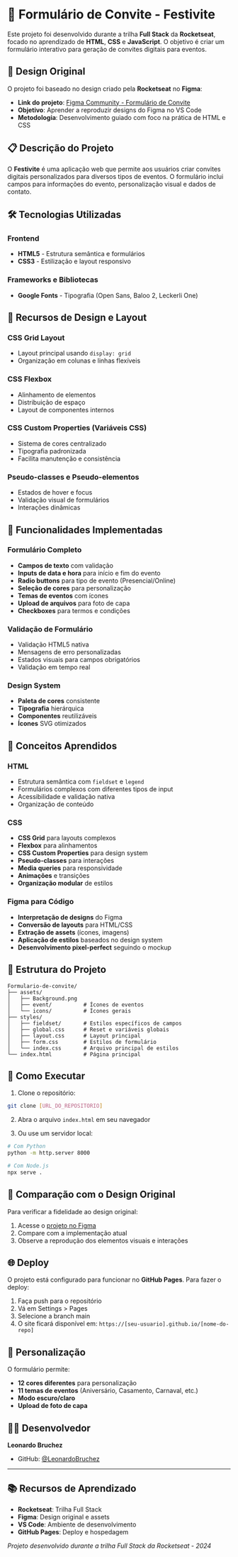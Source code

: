 # 🎉 Formulário de Convite - Festivite

Este projeto foi desenvolvido durante a trilha **Full Stack** da **Rocketseat**, focado no aprendizado de **HTML**, **CSS** e **JavaScript**. O objetivo é criar um formulário interativo para geração de convites digitais para eventos.

## 🎨 Design Original

O projeto foi baseado no design criado pela **Rocketseat** no **Figma**:
- **Link do projeto**: [Figma Community - Formulário de Convite](https://www.figma.com/community/file/1389649528880849780)
- **Objetivo**: Aprender a reproduzir designs do Figma no VS Code
- **Metodologia**: Desenvolvimento guiado com foco na prática de HTML e CSS

## 📋 Descrição do Projeto

O **Festivite** é uma aplicação web que permite aos usuários criar convites digitais personalizados para diversos tipos de eventos. O formulário inclui campos para informações do evento, personalização visual e dados de contato.

## 🛠️ Tecnologias Utilizadas

### **Frontend**
- **HTML5** - Estrutura semântica e formulários
- **CSS3** - Estilização e layout responsivo

### **Frameworks e Bibliotecas**
- **Google Fonts** - Tipografia (Open Sans, Baloo 2, Leckerli One)

## 🎨 Recursos de Design e Layout

### **CSS Grid Layout**
- Layout principal usando `display: grid`
- Organização em colunas e linhas flexíveis

### **CSS Flexbox**
- Alinhamento de elementos
- Distribuição de espaço
- Layout de componentes internos

### **CSS Custom Properties (Variáveis CSS)**
- Sistema de cores centralizado
- Tipografia padronizada
- Facilita manutenção e consistência

### **Pseudo-classes e Pseudo-elementos**
- Estados de hover e focus
- Validação visual de formulários
- Interações dinâmicas

## 📝 Funcionalidades Implementadas

### **Formulário Completo**
- **Campos de texto** com validação
- **Inputs de data e hora** para início e fim do evento
- **Radio buttons** para tipo de evento (Presencial/Online)
- **Seleção de cores** para personalização
- **Temas de eventos** com ícones
- **Upload de arquivos** para foto de capa
- **Checkboxes** para termos e condições

### **Validação de Formulário**
- Validação HTML5 nativa
- Mensagens de erro personalizadas
- Estados visuais para campos obrigatórios
- Validação em tempo real

### **Design System**
- **Paleta de cores** consistente
- **Tipografia** hierárquica
- **Componentes** reutilizáveis
- **Ícones** SVG otimizados

## 🎯 Conceitos Aprendidos

### **HTML**
- Estrutura semântica com `fieldset` e `legend`
- Formulários complexos com diferentes tipos de input
- Acessibilidade e validação nativa
- Organização de conteúdo

### **CSS**
- **CSS Grid** para layouts complexos
- **Flexbox** para alinhamentos
- **CSS Custom Properties** para design system
- **Pseudo-classes** para interações
- **Media queries** para responsividade
- **Animações** e transições
- **Organização modular** de estilos

### **Figma para Código**
- **Interpretação de designs** do Figma
- **Conversão de layouts** para HTML/CSS
- **Extração de assets** (ícones, imagens)
- **Aplicação de estilos** baseados no design system
- **Desenvolvimento pixel-perfect** seguindo o mockup

## 📁 Estrutura do Projeto

```
Formulario-de-convite/
├── assets/
│   ├── Background.png
│   ├── event/          # Ícones de eventos
│   └── icons/          # Ícones gerais
├── styles/
│   ├── fieldset/       # Estilos específicos de campos
│   ├── global.css      # Reset e variáveis globais
│   ├── layout.css      # Layout principal
│   ├── form.css        # Estilos de formulário
│   └── index.css       # Arquivo principal de estilos
└── index.html          # Página principal
```

## 🚀 Como Executar

1. Clone o repositório:
```bash
git clone [URL_DO_REPOSITORIO]
```

2. Abra o arquivo `index.html` em seu navegador

3. Ou use um servidor local:
```bash
# Com Python
python -m http.server 8000

# Com Node.js
npx serve .
```

## 🎨 Comparação com o Design Original

Para verificar a fidelidade ao design original:
1. Acesse o [projeto no Figma](https://www.figma.com/community/file/1389649528880849780)
2. Compare com a implementação atual
3. Observe a reprodução dos elementos visuais e interações

## 🌐 Deploy

O projeto está configurado para funcionar no **GitHub Pages**. Para fazer o deploy:

1. Faça push para o repositório
2. Vá em Settings > Pages
3. Selecione a branch main
4. O site ficará disponível em: `https://[seu-usuario].github.io/[nome-do-repo]`

## 🎨 Personalização

O formulário permite:
- **12 cores diferentes** para personalização
- **11 temas de eventos** (Aniversário, Casamento, Carnaval, etc.)
- **Modo escuro/claro**
- **Upload de foto de capa**

## 👨‍💻 Desenvolvedor

**Leonardo Bruchez**
- GitHub: [@LeonardoBruchez](https://github.com/LeonardoBruchez)

---

## 📚 Recursos de Aprendizado

- **Rocketseat**: Trilha Full Stack
- **Figma**: Design original e assets
- **VS Code**: Ambiente de desenvolvimento
- **GitHub Pages**: Deploy e hospedagem

*Projeto desenvolvido durante a trilha Full Stack da Rocketseat - 2024* 
